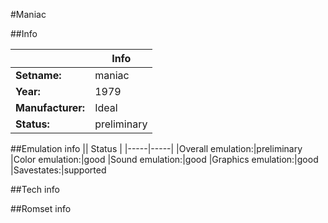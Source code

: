 #Maniac

##Info

||Info|
|-----|-----|
|**Setname:**|maniac
|**Year:**|1979
|**Manufacturer:**|Ideal
|**Status:**|preliminary

##Emulation info
|| Status |
|-----|-----|
|Overall emulation:|preliminary
|Color emulation:|good
|Sound emulation:|good
|Graphics emulation:|good
|Savestates:|supported

##Tech info

##Romset info

<!--- START OF EDITED COMMENT DO NOT TOUCH TEXT ABOVE-->

